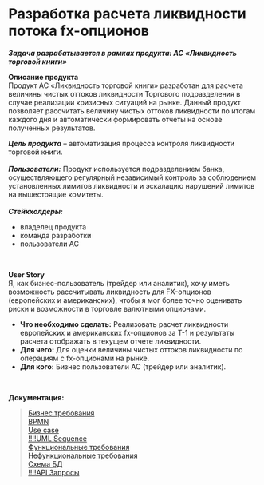 # Разработка расчета ликвидности потока fx-опционов
***Задача разрабатывается в рамках продукта: АС «Ликвидность торговой книги»***

**Описание продукта**
<br>Продукт АС «Ликвидность торговой книги» разработан для расчета величины чистых оттоков ликвидности Торгового подразделения в случае реализации кризисных ситуаций на рынке. 
Данный продукт позволяет рассчитать величину чистых оттоков ликвидности по итогам каждого дня и автоматически формировать отчеты на основе полученных результатов.

***Цель продукта*** – автоматизация процесса контроля ликвидности торговой книги.</br>
<br>***Пользователи:*** Продукт используется подразделением банка, осуществляющего регулярный независимый контроль за соблюдением установленных лимитов ликвидности и эскалацию нарушений лимитов на вышестоящие комитеты.</br>
<br>***Стейкхолдеры:*** 
- владелец продукта
- команда разработки
- пользователи АС
</br>

**User Story**
<br>Я, как бизнес-пользователь (трейдер или аналитик), хочу иметь возможность рассчитывать ликвидность для FX-опционов (европейских и американских), чтобы я мог более точно оценивать риски и возможности в торговле валютными опционами.</br>

- **Что необходимо сделать:** Реализовать расчет ликвидности европейских и американских fx-опционов за T-1 и результаты расчета отображать в текущем отчете ликвидности.
- **Для чего:** Для оценки величины чистых оттоков ликвидности по операциям с fx-опционами на рынке.
- **Для кого:** Бизнес пользователи АС (трейдер или аналитик).
</br>

**Документация:**
<br>

> [Бизнес требования](https://github.com/Matyushchenko/liquidity_calc/blob/master/бизнес_требования.md)</br>
> [BPMN](https://github.com/Matyushchenko/liquidity_calc/blob/master/bpmn.md)</br>
> [Use case](https://github.com/Matyushchenko/liquidity_calc/blob/master/use_cases.md)</br>
> [!!!!UML Sequence](https://github.com/anastassaa/liquidity_calc/blob/master/uml_sequence.md)</br>
> [Функциональные требования](https://github.com/Matyushchenko/liquidity_calc/blob/master/ФТ.md)</br>
> [Нефункциональные требования](https://github.com/Matyushchenko/liquidity_calc/blob/master/НФТ.md)</br>
> [Схема БД](https://github.com/Matyushchenko/liquidity_calc/blob/master/%D1%81%D1%85%D0%B5%D0%BC%D0%B0_%D0%91%D0%94.md)</br>
> [!!!!API Запросы](https://github.com/anastassaa/liquidity_calc/blob/master/api.md)</br>
</br>
